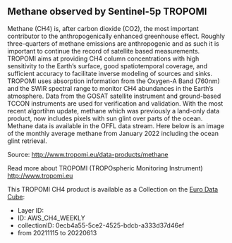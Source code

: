 ## Methane observed by Sentinel-5p TROPOMI


Methane (CH4) is, after carbon dioxide (CO2), the most important contributor to the anthropogenically enhanced greenhouse effect. Roughly three-quarters of methane emissions are anthropogenic and as such it is important to continue the record of satellite based measurements. TROPOMI aims at providing CH4 column concentrations with high sensitivity to the Earth’s surface, good spatiotemporal coverage, and sufficient accuracy to facilitate inverse modeling of sources and sinks. TROPOMI uses absorption information from the Oxygen-A Band (760nm) and the SWIR spectral range to monitor CH4 abundances in the Earth’s atmosphere. Data from the GOSAT satellite instrument and ground-based TCCON instruments are used for verification and validation. With the most recent algortihm update, methane which was previously a land-only data product, now includes pixels with sun glint over parts of the ocean. Methane data is available in the OFFL data stream. Here below is an image of the monthly average methane from January 2022 including the ocean glint retrieval.

Source: http://www.tropomi.eu/data-products/methane

Read more about TROPOMI (TROPOspheric Monitoring Instrument) http://www.tropomi.eu 

This TROPOMI CH4 product is available as a Collection on the [Euro Data Cube](https://eurodatacube.com): 

- Layer ID:
- ID: AWS_CH4_WEEKLY
- collectionID: 0ecb4a55-5ce2-4525-bdcb-a333d37d46ef
- from 20211115 to 20220613
